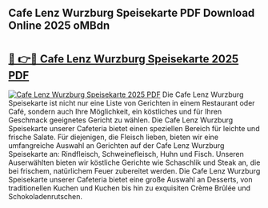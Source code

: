 ## Cafe Lenz Wurzburg Speisekarte PDF Download Online 2025 oMBdn

# <h2><a href="http://gc6ssmc.nevu.top/?p=Cafe+Lenz+Wurzburg+Speisekarte">🔗 👉🔴 Cafe Lenz Wurzburg Speisekarte 2025 PDF</a></h2>

[![Cafe Lenz Wurzburg Speisekarte 2025 PDF](https://i.imgur.com/dBaPXMq.png)](http://gc6ssmc.nevu.top/?p=Cafe+Lenz+Wurzburg+Speisekarte)
Die Cafe Lenz Wurzburg Speisekarte ist nicht nur eine Liste von Gerichten in einem Restaurant oder Café, sondern auch Ihre Möglichkeit, ein köstliches und für Ihren Geschmack geeignetes Gericht zu wählen. Die Cafe Lenz Wurzburg Speisekarte unserer Cafeteria bietet einen speziellen Bereich für leichte und frische Salate. Für diejenigen, die Fleisch lieben, bieten wir eine umfangreiche Auswahl an Gerichten auf der Cafe Lenz Wurzburg Speisekarte an: Rindfleisch, Schweinefleisch, Huhn und Fisch. Unseren Auserwählten bieten wir köstliche Gerichte wie Schaschlik und Steak an, die bei frischem, natürlichem Feuer zubereitet werden. Die Cafe Lenz Wurzburg Speisekarte unserer Cafeteria bietet eine große Auswahl an Desserts, von traditionellen Kuchen und Kuchen bis hin zu exquisiten Crème Brûlée und Schokoladenrutschen.
